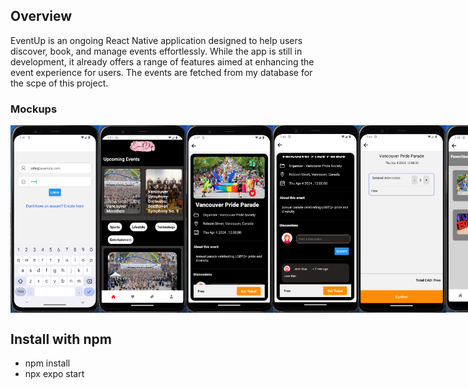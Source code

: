 ## Overview
EventUp is an ongoing React Native application designed to help users discover, book, and manage events effortlessly. While the app is still in development, it already offers a range of features aimed at enhancing the event experience for users. The events are fetched from my database for the scpe of this project.

### Mockups
<div style="display: flex;">
<img src="/public/images/login.png" alt="Alt Text" width="150" height="300">
<img src="/public/images/homepage.png" alt="Alt Text" width="150" height="300">
<img src="/public/images/detailsScreen.png" alt="Alt Text" width="150" height="300">
<img src="/public/images/comment%20posted.png" alt="Alt Text" width="150" height="300">
<img src="/public/images/confirmBooking.png" alt="Alt Text" width="150" height="300">
<img src="/public/images/favorites.png" alt="Alt Text" width="150" height="300">
<img src="/public/images/bookedTickets.png" alt="Alt Text" width="150" height="300">
<img src="/public/images/logout-profile.png" alt="Alt Text" width="150" height="300">
</div>

## Install with npm
- npm install
- npx expo start
